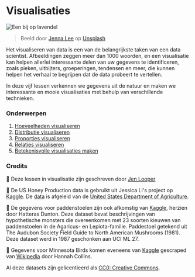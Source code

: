 # Visualisaties

![Een bij op lavendel](./images/bee.jpg)
> Beeld door <a href="https://unsplash.com/@jenna2980?utm_source=unsplash&utm_medium=referral&utm_content=creditCopyText">Jenna Lee</a> op <a href="https://unsplash.com/s/photos/bees-in-a-meadow?utm_source=unsplash&utm_medium=referral&utm_content=creditCopyText">Unsplash</a>

Het visualiseren van data is een van de belangrijkste taken van een data scientist. Afbeeldingen zeggen meer dan 1000 woorden, en een visualisatie kan helpen allerlei interessante delen van uw gegevens te identificeren, zoals pieken, uitbijters, groeperingen, tendensen en meer, die kunnen helpen het verhaal te begrijpen dat de data probeert te vertellen.

In deze vijf lessen verkennen we gegevens uit de natuur en maken we interessante en mooie visualisaties met behulp van verschillende technieken.
### Onderwerpen

1. [Hoeveelheden visualiseren](09-visualization-quantities/README.md)
1. [Distributie visualiseren](10-visualization-distributions/README.md)
1. [Proporties visualiseren](11-visualization-proportions/README.md)
1. [Relaties visualiseren](12-visualization-relationships/README.md)
1. [Betekenisvolle visualisaties maken](Dangerous%20Liaisons%20data%20visualization%20project.md)

### Credits

🌸 Deze lessen in visualisatie zijn geschreven door [Jen Looper](https://twitter.com/jenlooper)

🍯 De US Honey Production data is gebruikt uit Jessica Li's project op [Kaggle](https://www.kaggle.com/jessicali9530/honey-production). De [data](https://usda.library.cornell.edu/concern/publications/rn301137d) is afgeleid van de [United States Department of Agriculture](https://www.nass.usda.gov/About_NASS/index.php).

🍄 De gegevens voor paddenstoelen zijn ook afkomstig van [Kaggle](https://www.kaggle.com/hatterasdunton/mushroom-classification-updated-dataset), herzien door Hatteras Dunton. Deze dataset bevat beschrijvingen van hypothetische monsters die overeenkomen met 23 soorten kieuwen van paddenstoelen in de Agaricus- en Lepiota-familie. Paddestoel getekend uit The Audubon Society Field Guide to North American Mushrooms (1981). Deze dataset werd in 1987 geschonken aan UCI ML 27.

🦆 Gegevens voor Minnesota Birds komen eveneens van [Kaggle](https://www.kaggle.com/hannahcollins/minnesota-birds) gescraped van [Wikipedia](https://en.wikipedia.org/wiki/List_of_birds_of_Minnesota) door Hannah Collins.

Al deze datasets zijn gelicentieerd als [CC0: Creative Commons](https://creativecommons.org/publicdomain/zero/1.0/).
